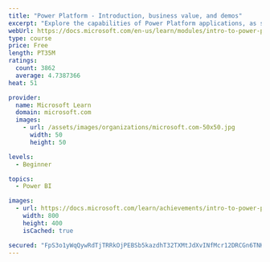 ```yaml
---
title: "Power Platform - Introduction, business value, and demos"
excerpt: "Explore the capabilities of Power Platform applications, as seen in demonstrations and customer case studies."
webUrl: https://docs.microsoft.com/en-us/learn/modules/intro-to-power-platform-mba/
type: course
price: Free
length: PT35M
ratings:
  count: 3862
  average: 4.7387366
heat: 51

provider:
  name: Microsoft Learn
  domain: microsoft.com
  images:
    - url: /assets/images/organizations/microsoft.com-50x50.jpg
      width: 50
      height: 50

levels:
  - Beginner

topics:
  - Power BI

images:
  - url: https://docs.microsoft.com/learn/achievements/intro-to-power-platform-social.png
    width: 800
    height: 400
    isCached: true

secured: "FpS3o1yWqQywRdTjTRRkOjPEBSb5kazdhT32TXMtJdXvINfMcr12DRCGn6TNKDFqNXavuTITlgMWO/ZRryGNmEGK1ZeFnE/GwFXQtz2vvrJ+gM1XGYNn+beEjl7UhH0cavsOKxbLkl63WqSpoFJhr4rN/9lE3qOiXiYcpVkeeTCXt7gANIkbGQW4jsxF/f9RF7WDq9WaYnJ7Agd793PvSFi3/50o4Dk2/27dFTXPrSTTj76wlwQxoaViItR2UrxaFGvhgrX+HOavJDUQCc5orLxtHlEL08va5b8oWRiWFTEl32VArlZjSFE4M76x4WbJkHqRW36bIP6pNwfJ4Z39q/Mo7LfkmPM0cXRsOMTYs/zGv274dqYcqLj5cbe5FfwLzyoclgw98KLCJVQ7wPRtYzJglbinxxSJ7RCNZA3knBg=;BS92B+cNsjzqjx2/JUJ9+A=="
---
```


